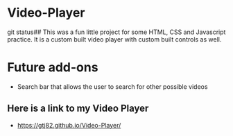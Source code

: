 # Video-Player

git status## This was a fun little project for some HTML, CSS and Javascript practice. It is a custom built video player with custom built controls as well.

# Future add-ons
* Search bar that allows the user to search for other possible videos

## Here is a link to my Video Player
* https://gtj82.github.io/Video-Player/
